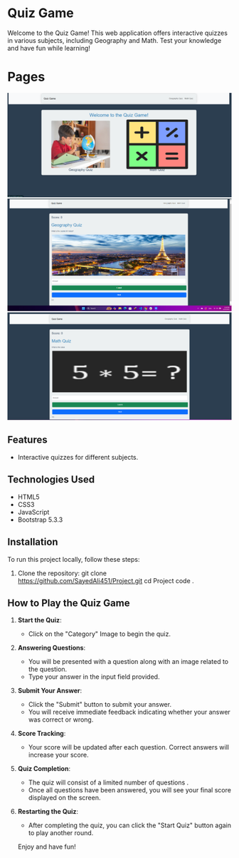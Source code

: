 # Quiz Game
Welcome to the Quiz Game! This web application offers interactive quizzes in various subjects, including Geography and Math. Test your knowledge and have fun while learning!

# Pages
![alt text](image-1.png)
![alt text](image-2.png)
![alt text](image-3.png)

## Features
- Interactive quizzes for different subjects.

## Technologies Used
- HTML5
- CSS3
- JavaScript
- Bootstrap 5.3.3

## Installation
To run this project locally, follow these steps:

1. Clone the repository:
   git clone https://github.com/SayedAli451/Project.git
   cd Project
   code .
   
## How to Play the Quiz Game

1. **Start the Quiz**:
   - Click on the "Category" Image to begin the quiz.

2. **Answering Questions**:
   - You will be presented with a question along with an image related to the question.
   - Type your answer in the input field provided.

3. **Submit Your Answer**:
   - Click the "Submit" button to submit your answer.
   - You will receive immediate feedback indicating whether your answer was correct or wrong.

4. **Score Tracking**:
   - Your score will be updated after each question. Correct answers will increase your score.

5. **Quiz Completion**:
   - The quiz will consist of a limited number of questions .
   - Once all questions have been answered, you will see your final score displayed on the screen.

6. **Restarting the Quiz**:
   - After completing the quiz, you can click the "Start Quiz" button again to play another round.

    Enjoy and have fun!